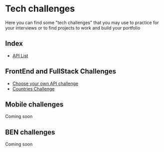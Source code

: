 # Tech challenges

Here you can find some "tech challenges" that you may use to practice for your interviews or to find projects to work and build your portfolio

## Index

* [API List](https://github.com/silviaespanagil/tech-challenges/blob/main/listOfAPIs.md)

## FrontEnd and FullStack Challenges 
* [Choose your own API challenge](https://github.com/silviaespanagil/tech-challenges/blob/main/anyAPIChallenge.md)
* [Countries Challenge](https://github.com/silviaespanagil/tech-challenges/blob/main/countriesChallenge.md)

## Mobile challenges
Coming soon

## BEN challenges
Coming soon
